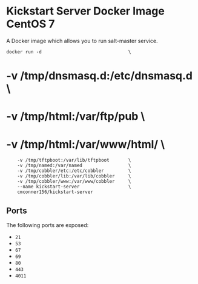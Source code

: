 # Kickstart Server Docker Image CentOS 7

A Docker image which allows you to run salt-master service.

    docker run -d                                \
#        -v /tmp/dnsmasq.d:/etc/dnsmasq.d         \
#        -v /tmp/html:/var/ftp/pub                \
#        -v /tmp/html:/var/www/html/              \
        -v /tmp/tftpboot:/var/lib/tftpboot       \
        -v /tmp/named:/var/named                 \
        -v /tmp/cobbler/etc:/etc/cobbler         \
        -v /tmp/cobbler/lib:/var/lib/cobbler     \
        -v /tmp/cobbler/www:/var/www/cobbler     \
        --name kickstart-server                  \
        cmconner156/kickstart-server

## Ports

The following ports are exposed:
 * `21`
 * `53`
 * `67`
 * `69`
 * `80`
 * `443`
 * `4011`

